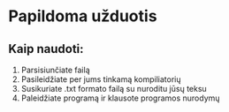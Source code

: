 # Papildoma užduotis

## Kaip naudoti:
1. Parsisiunčiate failą
2. Pasileidžiate per jums tinkamą kompiliatorių
3. Susikuriate .txt formato failą su nuroditu jūsų teksu
4. Paleidžiate programą ir klausote programos nurodymų
